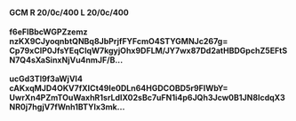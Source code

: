 #### GCM R 20/0c/400 L 20/0c/400
**f6eFIBbcWGPZzemz**<br/>**nzKX9CJyoqnbtQNBq8JbPrjfFYFcmO4STYGMNJc267g=**<br/>**Cp79xCIP0JfsYEqClqW7kgyjOhx9DFLM/JY7wx87Dd2atHBDGpchZ5EFtSN7Q4sXaSinxNjVu4nmJF/B...**<br/><br/>
**ucGd3Tl9f3aWjVI4**<br/>**cAKxqMJD4OKV7fXICt49Ie0DLn64HGDCOBD5r9FIWbY=**<br/>**UwrXn4PZmTOuWaxhR1srLdIX02sBc7uFN1i4p6JQh3Jcw0B1JN8IcdqX3NR0j7hgjV7fWnh1BTYlx3mk...**